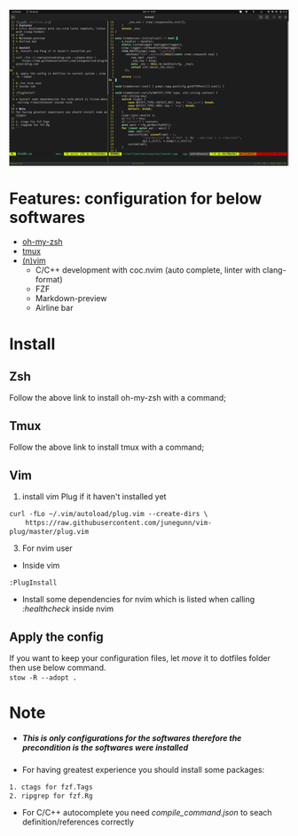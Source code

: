 ![vim](./dotfiles.png)
# Features: configuration for below softwares
+ [oh-my-zsh](https://github.com/ohmyzsh/ohmyzsh)
+ [tmux](https://github.com/tmux/tmux/wiki)
+ [(n)vim](https://neovim.io/)
  - C/C++ development with coc.nvim (auto complete, linter with clang-format)
  - FZF
  - Markdown-preview
  - Airline bar

# Install
## Zsh
Follow the above link to install oh-my-zsh with a command;
## Tmux
Follow the above link to install tmux with a command;
## Vim
1. install vim Plug if it haven't installed yet
```
curl -fLo ~/.vim/autoload/plug.vim --create-dirs \
    https://raw.githubusercontent.com/junegunn/vim-plug/master/plug.vim
```
    

3. For nvim user 
+ Inside vim
```
:PlugInstall
```
+ Install some dependencies for nvim which is listed when calling *:healthcheck* inside nvim

## Apply the config
If you want to keep your configuration files, let *move* it to dotfiles folder then use below command.  
`stow -R --adopt .`
# Note
+ ##### This is only configurations for the softwares therefore the precondition is the softwares were installed
+ For having greatest experience you should install some packages:
```
1. ctags for fzf.Tags
2. ripgrep for fzf.Rg
```
+ For C/C++ autocomplete you need *compile_command.json* to seach definition/references correctly
